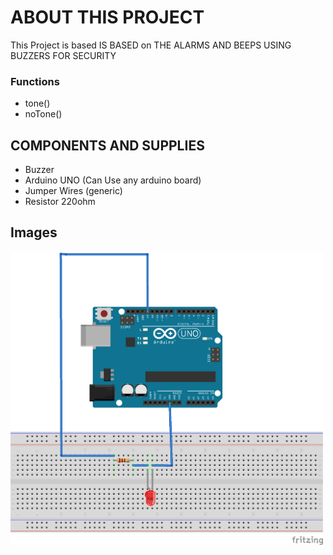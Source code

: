 # ABOUT THIS PROJECT

This Project is based IS BASED on THE ALARMS AND BEEPS USING BUZZERS FOR SECURITY

### Functions

- tone()
- noTone()

## COMPONENTS AND SUPPLIES

- Buzzer
- Arduino UNO (Can Use any arduino board)
- Jumper Wires (generic)
- Resistor 220ohm

## Images

<img width="500px" src="https://github.com/sasankaweera123/Arduino-Learning/blob/main/Session_01/IMG/LED_BLink_Code.png">
